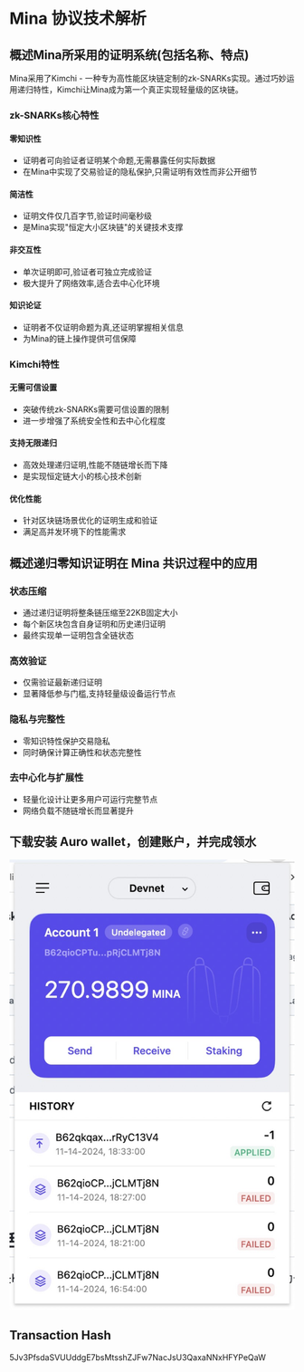 # Mina 协议技术解析

## 概述Mina所采用的证明系统(包括名称、特点)

Mina采用了Kimchi - 一种专为高性能区块链定制的zk-SNARKs实现。通过巧妙运用递归特性，Kimchi让Mina成为第一个真正实现轻量级的区块链。

### zk-SNARKs核心特性

#### 零知识性
- 证明者可向验证者证明某个命题,无需暴露任何实际数据
- 在Mina中实现了交易验证的隐私保护,只需证明有效性而非公开细节

#### 简洁性 
- 证明文件仅几百字节,验证时间毫秒级
- 是Mina实现"恒定大小区块链"的关键技术支撑

#### 非交互性
- 单次证明即可,验证者可独立完成验证
- 极大提升了网络效率,适合去中心化环境

#### 知识论证
- 证明者不仅证明命题为真,还证明掌握相关信息
- 为Mina的链上操作提供可信保障

### Kimchi特性

#### 无需可信设置
- 突破传统zk-SNARKs需要可信设置的限制
- 进一步增强了系统安全性和去中心化程度

#### 支持无限递归
- 高效处理递归证明,性能不随链增长而下降
- 是实现恒定链大小的核心技术创新

#### 优化性能
- 针对区块链场景优化的证明生成和验证
- 满足高并发环境下的性能需求

## 概述递归零知识证明在 Mina 共识过程中的应用

### 状态压缩
- 通过递归证明将整条链压缩至22KB固定大小
- 每个新区块包含自身证明和历史递归证明
- 最终实现单一证明包含全链状态

### 高效验证
- 仅需验证最新递归证明
- 显著降低参与门槛,支持轻量级设备运行节点

### 隐私与完整性
- 零知识特性保护交易隐私
- 同时确保计算正确性和状态完整性

### 去中心化与扩展性
- 轻量化设计让更多用户可运行完整节点
- 网络负载不随链增长而显著提升

## 下载安装 Auro wallet，创建账户，并完成领水

![Auro Wallet](./task1.jpg)

## Transaction Hash
5Jv3PfsdaSVUUddgE7bsMtsshZJFw7NacJsU3QaxaNNxHFYPeQaW
